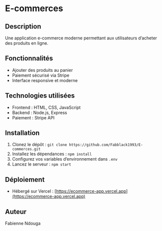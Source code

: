 # E-commerces

## Description
Une application e-commerce moderne permettant aux utilisateurs d’acheter des produits en ligne.

## Fonctionnalités
- Ajouter des produits au panier
- Paiement sécurisé via Stripe
- Interface responsive et moderne

## Technologies utilisées
- Frontend : HTML, CSS, JavaScript
- Backend : Node.js, Express
- Paiement : Stripe API

## Installation
1. Clonez le dépôt : `git clone https://github.com/Fabblack1993/E-commerces.git`
2. Installez les dépendances : `npm install`
3. Configurez vos variables d’environnement dans `.env`
4. Lancez le serveur : `npm start`

## Déploiement
- Hébergé sur Vercel : [https://ecommerce-app.vercel.app](https://ecommerce-app.vercel.app)

## Auteur
Fabienne Ndouga
